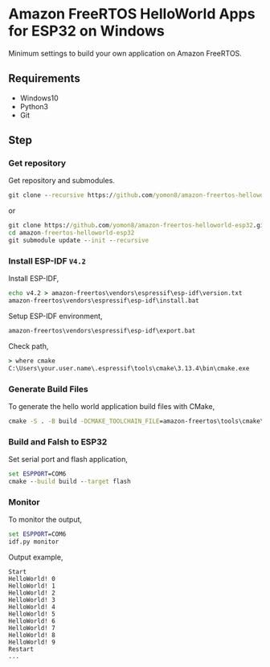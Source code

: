 # Amazon FreeRTOS HelloWorld Apps for ESP32 on Windows

Minimum settings to build your own application on Amazon FreeRTOS.

## Requirements

- Windows10
- Python3
- Git

## Step
### Get repository
Get repository and submodules.

```cmd
git clone --recursive https://github.com/yomon8/amazon-freertos-helloworld-esp32.git
```

or

```cmd
git clone https://github.com/yomon8/amazon-freertos-helloworld-esp32.git
cd amazon-freertos-helloworld-esp32
git submodule update --init --recursive
```

### Install ESP-IDF `V4.2`

Install ESP-IDF,

```cmd
echo v4.2 > amazon-freertos\vendors\espressif\esp-idf\version.txt
amazon-freertos\vendors\espressif\esp-idf\install.bat
```

Setup ESP-IDF environment,

```cmd
amazon-freertos\vendors\espressif\esp-idf\export.bat
```

Check path,

```cmd
> where cmake
C:\Users\your.user.name\.espressif\tools\cmake\3.13.4\bin\cmake.exe
```


### Generate Build Files
To generate the hello world application build files with CMake,

```cmd
cmake -S . -B build -DCMAKE_TOOLCHAIN_FILE=amazon-freertos\tools\cmake\toolchains\xtensa-esp32.cmake -GNinja
```

### Build and Falsh to ESP32
Set serial port and flash application,
```cmd
set ESPPORT=COM6
cmake --build build --target flash
```

### Monitor
To monitor the output,

```cmd
set ESPPORT=COM6
idf.py monitor
```

Output example,

```
Start
HelloWorld! 0
HelloWorld! 1
HelloWorld! 2
HelloWorld! 3
HelloWorld! 4
HelloWorld! 5
HelloWorld! 6
HelloWorld! 7
HelloWorld! 8
HelloWorld! 9
Restart
...
```
